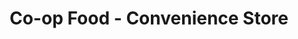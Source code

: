 ---
title: "Co-op Food - Convenience Store"
url: /croxley-green/co-op-food-convenience-store/
shop: supermarket
---